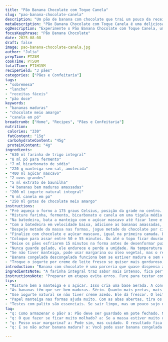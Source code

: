```yaml
---
title: "Pão Banana Chocolate com Toque Canela"
slug: "pao-banana-chocolate-canela"
description: "Um pão de banana com chocolate que trai um pouco da receita clássica. Substituí parte da farinha por farinha integral e a cassonade por açúcar mascavo para um sabor mais profundo. A adição de canela na massa dá um aroma distinto, difícil de esquecer. A textura mudou; ficou mais densa, quase rústica, mas com aquele chocolate derretendo, impossível resistir. Use bananas bem maduras, isso faz toda a diferença. A receita rende três pães que aguentam dias no pote hermético. Tentei reduzir o açúcar sem perder sabor, e a acidez do iogurte natural no lugar da crema sour equilibra bem. Pra quem acha que receita é ciência exata, vai fundo, inventa, sente o cheiro, observa a cor, o som da crosta ao bater. Usar chocolate meio amargo é escolha pessoal, porque o contraste não é só gustativo, é visual também. O segredo é nunca ter pressa pra abrir o forno, sempre checar com o toque e o palito, nem sempre o cronômetro é rei."
metaDescription: "Pão Banana Chocolate com Toque Canela é uma deliciosa sobremesa brasileira que combina sabores e texturas únicas com um toque de canela."
ogDescription: "Experimente o Pão Banana Chocolate com Toque Canela, uma receita irresistível que traz uma textura densa e o sabor intenso da banana e chocolate."
focusKeyphrase: "Pão Banana Chocolate"
date: 2025-08-08
draft: false
image: pao-banana-chocolate-canela.jpg
author: "Julia"
prepTime: PT25M
cookTime: PT50M
totalTime: PT1H15M
recipeYield: "3 pães"
categories: ["Pães e Confeitaria"]
tags:
- "sobremesa"
- "lanche"
- "receitas fáceis"
- "pão doce"
keywords:
- "bananas maduras"
- "chocolate meio amargo"
- "canela em pó"
breadcrumb: ["Home", "Recipes", "Pães e Confeitaria"]
nutrition: 
 calories: "330"
 fatContent: "15g"
 carbohydrateContent: "45g"
 proteinContent: "4g"
ingredients:
- "630 ml farinha de trigo integral"
- "8 ml pó para fermento"
- "7 ml bicarbonato de sódio"
- "220 g manteiga sem sal, amolecida"
- "400 ml açúcar mascavo"
- "2 ovos grandes"
- "5 ml extrato de baunilha"
- "4 bananas bem maduras amassadas"
- "200 ml iogurte natural integral"
- "6 ml canela em pó"
- "250 ml gotas de chocolate meio amargo"
instructions:
- "Pré aqueça o forno a 175 graus Celsius, posição da grade no centro. Forre três formas para pão 22 x 12 cm com papel manteiga, deixando bordas largas para facilitar tirar depois. Unte apenas as laterais para não grudar o papel."
- "Misture farinha, fermento, bicarbonato e canela em uma tigela média. Reserve. Se passar da hora vai perder o efeito do fermento."
- "Na batedeira, bata a manteiga com o açúcar mascavo até ficar leve e esbranquiçado. Não pule essa etapa, é a base do pão fofinho. Depois, acrescente os ovos um a um, e a baunilha. Bata bem entre cada adição para incorporar ar. Sem pressa."
- "Com a batedeira em velocidade baixa, adicione as bananas amassadas, mexendo devagar para não espirrar. Intercale as farinhas com o iogurte, começando e terminando com farinha. Isso ajuda a massa ficar uniforme sem ponto duro de farinha seca, que estraga o pão."
- "Despeje metade da massa nas formas, jogue metade do chocolate por cima. Polvilhe um pouco do açúcar mascavo para criar uma crostinha doce. Cubra com o restante da massa."
- "Finalize com chocolate e açúcar mascavo, igual na primeira camada. Essa camada extra de açúcar cria a crosta que 'quebra' ao cortar o pão, quase um prêmio."
- "Coloque para assar entre 50 e 55 minutos. Ou até o topo ficar dourado, estufado e ao enfiar um palito ele saia quase limpo, com chocolate derretido grudado — é ponto perfeito. Cuidado para não secar demais, esse equilíbrio é chave."
- "Deixe os pães esfriarem 15 minutos na forma antes de desenformar puxando as abas do papel manteiga, só aí vai perceber a textura real. Se cortar quente, desmancha."
- "Nunca guarde gelado, ele endurece e perde a umidade. Na temperatura ambiente, dentro de pote fechado dura até 4 dias."
- "Se não tiver manteiga, pode usar margarina ou óleo vegetal, mas o resultado vai ser menos cremoso e menos aerado."
- "Banana congelada descongelada funciona bem se estiver madura e sem excesso de água. Se massa ficar muito molhada, acrescente um pouco mais de farinha, colher a colher."
- "Troque o iogurte por creme de leite fresco se quiser mais gorduroso, mas pule o açúcar mascavo por cima para evitar queimar."
introduction: "Banana com chocolate é uma parceria que quase dispensa apresentação. Mas mexer nos detalhes, como trocar parte da farinha e o tipo de açúcar, muda tudo – aroma, textura, até o gosto. Essa receita é fruto de umas cinco tentativas, cada uma com experimentos. O toque de canela veio por influência de conversas no mercado, uma mistura boa entre calor e um leve picante. Camadas de chocolate integram o pão, não só no meio da massa. Resultado: um pão que esporta uma crosta doce e firme por cima, que quebra agradável na mordida, e uma massa macia, úmida, com pedaços generosos de banana e chocolate derretido. Não tem segredo, só paciência para sentir o ponto certo da massa e do forno. Guloseima que acompanha café da tarde, que funciona como sobremesa ou lanche."
ingredientsNote: "A farinha integral traz sabor mais intenso, fica perfeito com o açúcar mascavo que não é tão doce quanto o refinado. Se a farinha integral for muito grossa, peneire antes para não pesar o pão. A canela cria aquele aroma que aquece o ambiente da cozinha. Melhorei a receita trocando creme azedo por iogurte natural integral, esse ingrediente ajuda a massa ficar úmida sem pesar. Bananas muito maduras são chave - quanto mais pretas, mais doce natural a massa terá. Essa receita é flexível: pode trocar gotas de chocolate por chocolate picado ou até castanhas, se quiser algo crocante, mas não exagere para não pesar a massa. Sempre verifique a manteiga amolecida; se estiver derretida, o resultado fica diferente, massa densa demais."
instructionsNote: "Preparar em etapas evita erros. Fure para testar com palito, mas se pegar chocolate derretido no palito, é sinal que o pão está quase pronto – paciência nessas horas é tudo. A ordem de adicionar ingredientes interfere no resultado: bater manteiga e açúcar é como criar um creme de base aerado, importante pra crescer o pão. Alternar seco e molhado evita massa pesada. Usar papel manteiga com abas abertas é truque que facilita tirar o pão quente para não quebrar e preservar o formato. Assar em forno preaquecido é fundamental, evita que massa afunde. Não abra o forno cedo, o choque de temperatura é inimigo do crescimento da massa. Deixe esfriar no papel depois tira com cuidado. Pães com banana tendem a ficar um pouco úmidos por dentro, mesmo depois de assados, não se engane, é textura típica. Guarde em pote tampado, boca fechada evita ressecar."
tips:
- "Misture bem a manteiga e o açúcar. Isso cria uma base aerada. A consistência muda tudo. Se não bater o suficiente, o pão fica pesado. Outros ingredientes entram depois, mas essa etapa é crucial."
- "As bananas têm que ser bem maduras. Sério. Quanto mais pretas, mais doce o pão. Além disso, amasse bem. Textura do pão depende disso. Não deixe pedaços grandes, faz diferença no resultado final."
- "Use iogurte natural se não tiver creme azedo. Ele dá frescor. O leite também. Mas sempre some açúcar na receita se usar creme. Se não, o pão pode ficar queimado por cima. Ótima dica, já cometi esse erro."
- "Papel manteiga nas formas ajuda muito. Com as abas abertas, tira os pães quentes sem quebrar. Isso evita desastres na hora da saída. E um toque de açúcar acima vai criar caramelização. Sabe aquela crosta que quebra ao morder? É isso."
- "Testes com palito são essenciais. Se sair limpo, mas um pouco sujo de chocolate, tá quase pronto. Não abra o forno cedo, o choque resulta em massa afundada. Esse controle do tempo e temperatura é chave."
faq:
- "q: Como armazenar o pão? a: Pão deve ser guardado em pote fechado. Na temperatura ambiente. Não ponha na geladeira. Ele fica duro e seco. Quatro dias é o máximo. Ambos os pontos são importantes."
- "q: O que fazer se ficar muito molhado? a: Se a massa estiver muito úmida, adicione um pouco de farinha. Aos poucos. Repara bem na textura. Uma colher de cada vez. Senão, vai estragar a consistência."
- "q: Posso usar margarina? a: Pode sim, mas cuidado. O resultado fica menos cremoso. Menos ar também. Se você não tiver manteiga, use margarina. Mas o pão muda. Tenha isso em mente."
- "q: E se não achar banana madura? a: Você pode usar banana congelada. Mas descongele com cuidado. Retire o excesso de água. Se tiver muita água, o pão não cresce. É tudo uma questão de equilíbrio."

---
```

